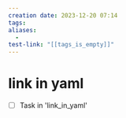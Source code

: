 ```yaml
---
creation date: 2023-12-20 07:14
tags:
aliases:
  -
test-link: "[[tags_is_empty]]"
---
```


# link in yaml

- [ ] Task in 'link_in_yaml'
